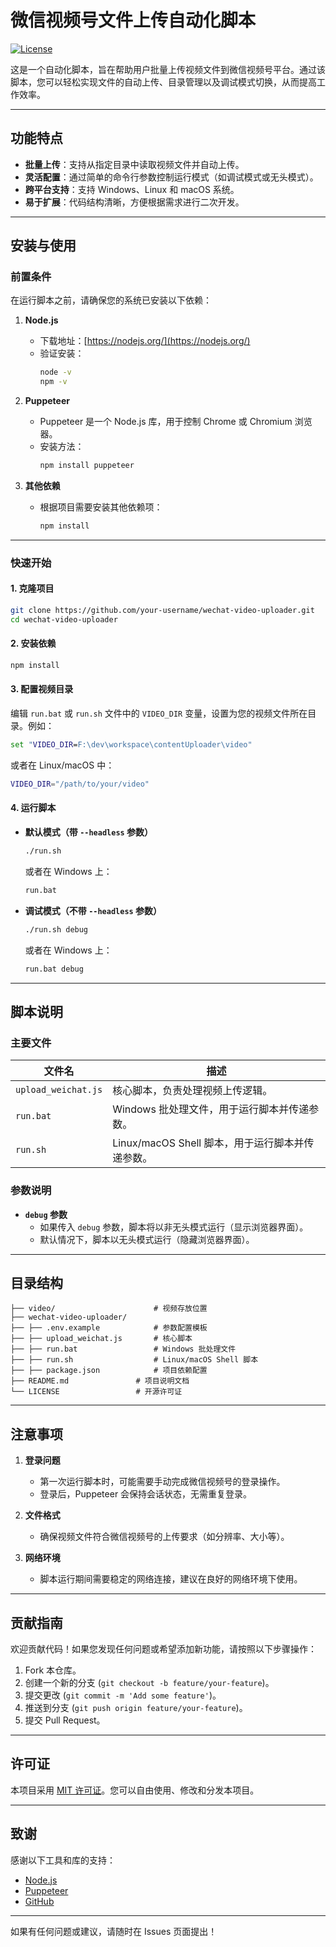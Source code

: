 # 微信视频号文件上传自动化脚本

[![License](https://img.shields.io/badge/license-MIT-blue.svg)](LICENSE)

这是一个自动化脚本，旨在帮助用户批量上传视频文件到微信视频号平台。通过该脚本，您可以轻松实现文件的自动上传、目录管理以及调试模式切换，从而提高工作效率。

---

## 功能特点

- **批量上传**：支持从指定目录中读取视频文件并自动上传。
- **灵活配置**：通过简单的命令行参数控制运行模式（如调试模式或无头模式）。
- **跨平台支持**：支持 Windows、Linux 和 macOS 系统。
- **易于扩展**：代码结构清晰，方便根据需求进行二次开发。

---

## 安装与使用

### 前置条件

在运行脚本之前，请确保您的系统已安装以下依赖：

1. **Node.js**
   - 下载地址：[https://nodejs.org/](https://nodejs.org/)
   - 验证安装：
     ```bash
     node -v
     npm -v
     ```

2. **Puppeteer**
   - Puppeteer 是一个 Node.js 库，用于控制 Chrome 或 Chromium 浏览器。
   - 安装方法：
     ```bash
     npm install puppeteer
     ```

3. **其他依赖**
   - 根据项目需要安装其他依赖项：
     ```bash
     npm install
     ```

---

### 快速开始

#### 1. 克隆项目

```bash
git clone https://github.com/your-username/wechat-video-uploader.git
cd wechat-video-uploader
```

#### 2. 安装依赖

```bash
npm install
```

#### 3. 配置视频目录

编辑 `run.bat` 或 `run.sh` 文件中的 `VIDEO_DIR` 变量，设置为您的视频文件所在目录。例如：

```bat
set "VIDEO_DIR=F:\dev\workspace\contentUploader\video"
```

或者在 Linux/macOS 中：

```bash
VIDEO_DIR="/path/to/your/video"
```

#### 4. 运行脚本

- **默认模式（带 `--headless` 参数）**
  ```bash
  ./run.sh
  ```
  或者在 Windows 上：
  ```cmd
  run.bat
  ```

- **调试模式（不带 `--headless` 参数）**
  ```bash
  ./run.sh debug
  ```
  或者在 Windows 上：
  ```cmd
  run.bat debug
  ```

---

## 脚本说明

### 主要文件

| 文件名            | 描述                                                                 |
|-------------------|----------------------------------------------------------------------|
| `upload_weichat.js` | 核心脚本，负责处理视频上传逻辑。                                     |
| `run.bat`         | Windows 批处理文件，用于运行脚本并传递参数。                         |
| `run.sh`          | Linux/macOS Shell 脚本，用于运行脚本并传递参数。                     |

### 参数说明

- **`debug` 参数**
  - 如果传入 `debug` 参数，脚本将以非无头模式运行（显示浏览器界面）。
  - 默认情况下，脚本以无头模式运行（隐藏浏览器界面）。

---

## 目录结构

```plaintext
├── video/                      # 视频存放位置
├── wechat-video-uploader/
├── ├── .env.example            # 参数配置模板
├── ├── upload_weichat.js       # 核心脚本
├── ├── run.bat                 # Windows 批处理文件
├── ├── run.sh                  # Linux/macOS Shell 脚本
├── ├── package.json            # 项目依赖配置
├── README.md               # 项目说明文档
└── LICENSE                 # 开源许可证
```

---

## 注意事项

1. **登录问题**
   - 第一次运行脚本时，可能需要手动完成微信视频号的登录操作。
   - 登录后，Puppeteer 会保持会话状态，无需重复登录。

2. **文件格式**
   - 确保视频文件符合微信视频号的上传要求（如分辨率、大小等）。

3. **网络环境**
   - 脚本运行期间需要稳定的网络连接，建议在良好的网络环境下使用。

---

## 贡献指南

欢迎贡献代码！如果您发现任何问题或希望添加新功能，请按照以下步骤操作：

1. Fork 本仓库。
2. 创建一个新的分支 (`git checkout -b feature/your-feature`)。
3. 提交更改 (`git commit -m 'Add some feature'`)。
4. 推送到分支 (`git push origin feature/your-feature`)。
5. 提交 Pull Request。

---

## 许可证

本项目采用 [MIT 许可证](LICENSE)。您可以自由使用、修改和分发本项目。

---

## 致谢

感谢以下工具和库的支持：

- [Node.js](https://nodejs.org/)
- [Puppeteer](https://pptr.dev/)
- [GitHub](https://github.com/)

---

如果有任何问题或建议，请随时在 Issues 页面提出！